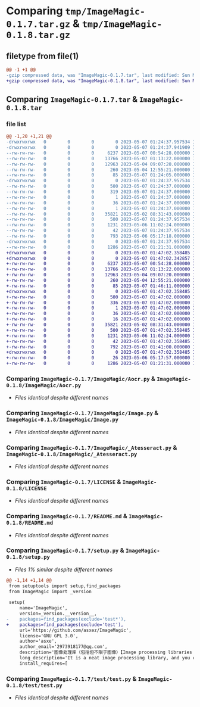 # Comparing `tmp/ImageMagic-0.1.7.tar.gz` & `tmp/ImageMagic-0.1.8.tar.gz`

## filetype from file(1)

```diff
@@ -1 +1 @@
-gzip compressed data, was "ImageMagic-0.1.7.tar", last modified: Sun May  7 01:24:37 2023, max compression
+gzip compressed data, was "ImageMagic-0.1.8.tar", last modified: Sun May  7 01:47:02 2023, max compression
```

## Comparing `ImageMagic-0.1.7.tar` & `ImageMagic-0.1.8.tar`

### file list

```diff
@@ -1,20 +1,21 @@
-drwxrwxrwx   0        0        0        0 2023-05-07 01:24:37.957534 ImageMagic-0.1.7/
-drwxrwxrwx   0        0        0        0 2023-05-07 01:24:37.941909 ImageMagic-0.1.7/ImageMagic/
--rw-rw-rw-   0        0        0     6237 2023-05-07 00:54:28.000000 ImageMagic-0.1.7/ImageMagic/Aocr.py
--rw-rw-rw-   0        0        0    13766 2023-05-07 01:13:22.000000 ImageMagic-0.1.7/ImageMagic/Image.py
--rw-rw-rw-   0        0        0    12963 2023-05-04 09:07:20.000000 ImageMagic-0.1.7/ImageMagic/_Atesseract.py
--rw-rw-rw-   0        0        0      260 2023-05-04 12:55:21.000000 ImageMagic-0.1.7/ImageMagic/__init__.py
--rw-rw-rw-   0        0        0       85 2023-05-07 01:24:05.000000 ImageMagic-0.1.7/ImageMagic/_version.py
-drwxrwxrwx   0        0        0        0 2023-05-07 01:24:37.957534 ImageMagic-0.1.7/ImageMagic.egg-info/
--rw-rw-rw-   0        0        0      500 2023-05-07 01:24:37.000000 ImageMagic-0.1.7/ImageMagic.egg-info/PKG-INFO
--rw-rw-rw-   0        0        0      319 2023-05-07 01:24:37.000000 ImageMagic-0.1.7/ImageMagic.egg-info/SOURCES.txt
--rw-rw-rw-   0        0        0        1 2023-05-07 01:24:37.000000 ImageMagic-0.1.7/ImageMagic.egg-info/dependency_links.txt
--rw-rw-rw-   0        0        0       36 2023-05-07 01:24:37.000000 ImageMagic-0.1.7/ImageMagic.egg-info/requires.txt
--rw-rw-rw-   0        0        0        1 2023-05-07 01:24:37.000000 ImageMagic-0.1.7/ImageMagic.egg-info/top_level.txt
--rw-rw-rw-   0        0        0    35821 2023-05-02 08:31:43.000000 ImageMagic-0.1.7/LICENSE
--rw-rw-rw-   0        0        0      500 2023-05-07 01:24:37.957534 ImageMagic-0.1.7/PKG-INFO
--rw-rw-rw-   0        0        0     1231 2023-05-06 11:02:24.000000 ImageMagic-0.1.7/README.md
--rw-rw-rw-   0        0        0       42 2023-05-07 01:24:37.957534 ImageMagic-0.1.7/setup.cfg
--rw-rw-rw-   0        0        0      793 2023-05-06 05:17:18.000000 ImageMagic-0.1.7/setup.py
-drwxrwxrwx   0        0        0        0 2023-05-07 01:24:37.957534 ImageMagic-0.1.7/test/
--rw-rw-rw-   0        0        0     1286 2023-05-07 01:21:31.000000 ImageMagic-0.1.7/test/test.py
+drwxrwxrwx   0        0        0        0 2023-05-07 01:47:02.358485 ImageMagic-0.1.8/
+drwxrwxrwx   0        0        0        0 2023-05-07 01:47:02.342857 ImageMagic-0.1.8/ImageMagic/
+-rw-rw-rw-   0        0        0     6237 2023-05-07 00:54:28.000000 ImageMagic-0.1.8/ImageMagic/Aocr.py
+-rw-rw-rw-   0        0        0    13766 2023-05-07 01:13:22.000000 ImageMagic-0.1.8/ImageMagic/Image.py
+-rw-rw-rw-   0        0        0    12963 2023-05-04 09:07:20.000000 ImageMagic-0.1.8/ImageMagic/_Atesseract.py
+-rw-rw-rw-   0        0        0      260 2023-05-04 12:55:21.000000 ImageMagic-0.1.8/ImageMagic/__init__.py
+-rw-rw-rw-   0        0        0       85 2023-05-07 01:46:11.000000 ImageMagic-0.1.8/ImageMagic/_version.py
+drwxrwxrwx   0        0        0        0 2023-05-07 01:47:02.358485 ImageMagic-0.1.8/ImageMagic.egg-info/
+-rw-rw-rw-   0        0        0      500 2023-05-07 01:47:02.000000 ImageMagic-0.1.8/ImageMagic.egg-info/PKG-INFO
+-rw-rw-rw-   0        0        0      336 2023-05-07 01:47:02.000000 ImageMagic-0.1.8/ImageMagic.egg-info/SOURCES.txt
+-rw-rw-rw-   0        0        0        1 2023-05-07 01:47:02.000000 ImageMagic-0.1.8/ImageMagic.egg-info/dependency_links.txt
+-rw-rw-rw-   0        0        0       36 2023-05-07 01:47:02.000000 ImageMagic-0.1.8/ImageMagic.egg-info/requires.txt
+-rw-rw-rw-   0        0        0       16 2023-05-07 01:47:02.000000 ImageMagic-0.1.8/ImageMagic.egg-info/top_level.txt
+-rw-rw-rw-   0        0        0    35821 2023-05-02 08:31:43.000000 ImageMagic-0.1.8/LICENSE
+-rw-rw-rw-   0        0        0      500 2023-05-07 01:47:02.358485 ImageMagic-0.1.8/PKG-INFO
+-rw-rw-rw-   0        0        0     1231 2023-05-06 11:02:24.000000 ImageMagic-0.1.8/README.md
+-rw-rw-rw-   0        0        0       42 2023-05-07 01:47:02.358485 ImageMagic-0.1.8/setup.cfg
+-rw-rw-rw-   0        0        0      792 2023-05-07 01:41:00.000000 ImageMagic-0.1.8/setup.py
+drwxrwxrwx   0        0        0        0 2023-05-07 01:47:02.358485 ImageMagic-0.1.8/test/
+-rw-rw-rw-   0        0        0       26 2023-05-06 05:17:57.000000 ImageMagic-0.1.8/test/__init__.py
+-rw-rw-rw-   0        0        0     1286 2023-05-07 01:21:31.000000 ImageMagic-0.1.8/test/test.py
```

### Comparing `ImageMagic-0.1.7/ImageMagic/Aocr.py` & `ImageMagic-0.1.8/ImageMagic/Aocr.py`

 * *Files identical despite different names*

### Comparing `ImageMagic-0.1.7/ImageMagic/Image.py` & `ImageMagic-0.1.8/ImageMagic/Image.py`

 * *Files identical despite different names*

### Comparing `ImageMagic-0.1.7/ImageMagic/_Atesseract.py` & `ImageMagic-0.1.8/ImageMagic/_Atesseract.py`

 * *Files identical despite different names*

### Comparing `ImageMagic-0.1.7/LICENSE` & `ImageMagic-0.1.8/LICENSE`

 * *Files identical despite different names*

### Comparing `ImageMagic-0.1.7/README.md` & `ImageMagic-0.1.8/README.md`

 * *Files identical despite different names*

### Comparing `ImageMagic-0.1.7/setup.py` & `ImageMagic-0.1.8/setup.py`

 * *Files 1% similar despite different names*

```diff
@@ -1,14 +1,14 @@
 from setuptools import setup,find_packages
 from ImageMagic import _version
 
 setup(
     name='ImageMagic',
     version=_version.__version__,
-    packages=find_packages(exclude='test*'),
+    packages=find_packages(exclude='test'),
     url='https://github.com/asxez/ImageMagic',
     license='GNU GPL 3.0',
     author='asxe',
     author_email='2973918177@qq.com',
     description='图像处理库（包括但不限于图像）【Image processing libraries (including but not limited to images)】',
     long_description='It is a neat image processing library, and you can even achieve what you want with just one line of code, such as text-to-image or image content recognition (OCR), and more!',
     install_requires=[
```

### Comparing `ImageMagic-0.1.7/test/test.py` & `ImageMagic-0.1.8/test/test.py`

 * *Files identical despite different names*


